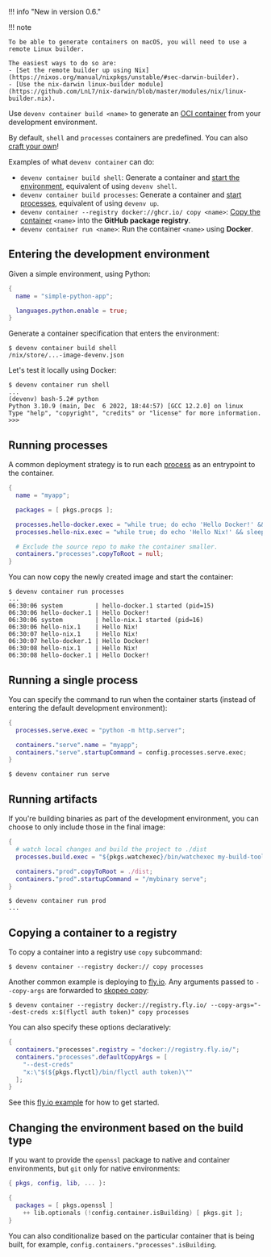 !!! info "New in version 0.6."

!!! note

    To be able to generate containers on macOS, you will need to use a remote Linux builder.

    The easiest ways to do so are:
    - [Set the remote builder up using Nix](https://nixos.org/manual/nixpkgs/unstable/#sec-darwin-builder).
    - [Use the nix-darwin linux-builder module](https://github.com/LnL7/nix-darwin/blob/master/modules/nix/linux-builder.nix).

Use `devenv container build <name>` to generate an [OCI container](https://opencontainers.org/) from your development environment.

By default, `shell` and `processes` containers are predefined. You can also [craft your own](#running-artifacts)!

Examples of what `devenv container` can do:

- `devenv container build shell`: Generate a container and [start the environment](#entering-the-development-environment), equivalent of using `devenv shell`.
- `devenv container build processes`: Generate a container and [start processes](#running-processes), equivalent of using `devenv up`.
- `devenv container --registry docker://ghcr.io/ copy <name>`: [Copy the container](#copying-a-container-to-a-registry) `<name>` into the **GitHub package registry**.
- `devenv container run <name>`: Run the container `<name>` using **Docker**.

## Entering the development environment

Given a simple environment, using Python:

```nix title="devenv.nix"
{
  name = "simple-python-app";

  languages.python.enable = true;
}
```

Generate a container specification that enters the environment:

```shell-session
$ devenv container build shell
/nix/store/...-image-devenv.json
```

Let's test it locally using Docker:

```shell-session
$ devenv container run shell
...
(devenv) bash-5.2# python
Python 3.10.9 (main, Dec  6 2022, 18:44:57) [GCC 12.2.0] on linux
Type "help", "copyright", "credits" or "license" for more information.
>>>
```

## Running processes

A common deployment strategy is to run each [process](./processes.md) as an entrypoint to the container.

```nix title="devenv.nix"
{
  name = "myapp";

  packages = [ pkgs.procps ];

  processes.hello-docker.exec = "while true; do echo 'Hello Docker!' && sleep 1; done";
  processes.hello-nix.exec = "while true; do echo 'Hello Nix!' && sleep 1; done";

  # Exclude the source repo to make the container smaller.
  containers."processes".copyToRoot = null;
}
```

You can now copy the newly created image and start the container:

```shell-session
$ devenv container run processes
...
06:30:06 system         | hello-docker.1 started (pid=15)
06:30:06 hello-docker.1 | Hello Docker!
06:30:06 system         | hello-nix.1 started (pid=16)
06:30:06 hello-nix.1    | Hello Nix!
06:30:07 hello-nix.1    | Hello Nix!
06:30:07 hello-docker.1 | Hello Docker!
06:30:08 hello-nix.1    | Hello Nix!
06:30:08 hello-docker.1 | Hello Docker!
```

## Running a single process


You can specify the command to run when the container starts (instead of entering the default development environment):

```nix title="devenv.nix"
{
  processes.serve.exec = "python -m http.server";

  containers."serve".name = "myapp";
  containers."serve".startupCommand = config.processes.serve.exec;
}
```

```shell-session
$ devenv container run serve
```

## Running artifacts

If you're building binaries as part of the development environment, you can choose to only include those in the final image:

```nix title="devenv.nix"
{
  # watch local changes and build the project to ./dist
  processes.build.exec = "${pkgs.watchexec}/bin/watchexec my-build-tool";

  containers."prod".copyToRoot = ./dist;
  containers."prod".startupCommand = "/mybinary serve";
}
```

```shell-session
$ devenv container run prod
...
```



## Copying a container to a registry

To copy a container into a registry use `copy` subcommand:

```shell-session
$ devenv container --registry docker:// copy processes
```

Another common example is deploying to [fly.io](https://fly.io).
Any arguments passed to `--copy-args` are forwarded to [skopeo copy](https://github.com/containers/skopeo/blob/main/docs/skopeo-copy.1.md#options):


```shell-session
$ devenv container --registry docker://registry.fly.io/ --copy-args="--dest-creds x:$(flyctl auth token)" copy processes
```

You can also specify these options declaratively:

```nix title="devenv.nix"
{
  containers."processes".registry = "docker://registry.fly.io/";
  containers."processes".defaultCopyArgs = [
    "--dest-creds"
    "x:\"$(${pkgs.flyctl}/bin/flyctl auth token)\""
  ];
}
```

See this [fly.io example](https://github.com/cachix/devenv/tree/main/examples/fly.io) for how to get started.

## Changing the environment based on the build type

If you want to provide the `openssl` package to native and container environments, but `git` only for native environments:

```nix title="devenv.nix"
{ pkgs, config, lib, ... }:

{
  packages = [ pkgs.openssl ]
    ++ lib.optionals (!config.container.isBuilding) [ pkgs.git ];
}
```

You can also conditionalize based on the particular container that is being built, for example, `config.containers."processes".isBuilding`.
